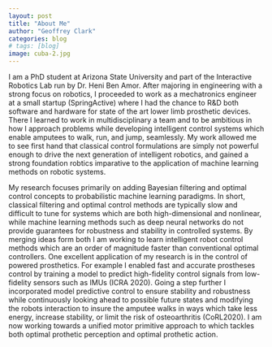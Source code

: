 ```yaml
---
layout: post
title: "About Me"
author: "Geoffrey Clark"
categories: blog
# tags: [blog]
image: cuba-2.jpg
---
```


I am a PhD student at Arizona State University and part of the Interactive Robotics Lab run by Dr. Heni Ben Amor. After majoring in engineering with a strong focus on robotics, I proceeded to work as a mechatronics engineer at a small startup (SpringActive) where I had the chance to R&D both software and hardware for state of the art lower limb prosthetic devices. There I learned to work in multidisciplinary a team and to be ambitious in how I approach problems while developing intelligent control systems which enable amputees to walk, run, and jump, seamlessly. My work allowed me to see first hand that classical control formulations are simply not powerful enough to drive the next generation of intelligent robotics, and gained a strong foundation robtics imparative to the application of machine learning methods on robotic systems.

My research focuses primarily on adding Bayesian filtering and optimal control concepts to probabilistic machine learning paradigms. In short, classical filtering and optimal control methods are typically slow and difficult to tune for systems which are both high-dimensional and nonlinear, while machine learning methods such as deep neural networks do not provide guarantees for robustness and stability in controlled systems. By merging ideas form both I am working to learn intelligent robot control methods which are an order of magnitude faster than conventional optimal controllers. One excellent application of my research is in the control of powered prosthetics. For example I enabled fast and accurate prostheses control by training a model to predict high-fidelity control signals from low-fidelity sensors such as IMUs (ICRA 2020). Going a step further I incorporated model predictive control to ensure stability and robustness while continuously looking ahead to possible future states and modifying the robots interaction to insure the amputee walks in ways which take less energy, increase stability, or limit the risk of osteoarthritis (CoRL2020). I am now working towards a unified motor primitive approach to which tackles both optimal prothetic perception and optimal prothetic action.

<!-- link to interactive robotics lab and maybe other stuff -->
